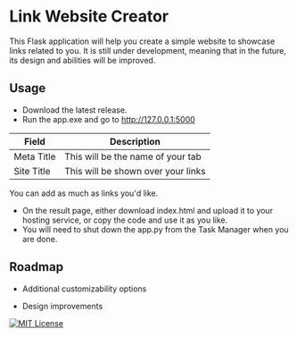
# Link Website Creator

This Flask application will help you create a simple website to showcase links related to you. It is still under development, meaning that in the future, its design and abilities will be improved.





## Usage

- Download the latest release.
- Run the app.exe and go to http://127.0.0.1:5000


| Field        | Description                                    |
|--------------|------------------------------------------------|
| Meta Title   | This will be the name of your tab              |
| Site Title   | This will be shown over your links             |
    
You can add as much as links you'd like.  
- On the result page, either download index.html and upload it to your hosting service, or copy the code and use it as you like.
- You will need to shut down the app.py from the Task Manager when you are done.
## Roadmap

- Additional customizability options 

- Design improvements




[![MIT License](https://img.shields.io/badge/License-MIT-green.svg)](https://choosealicense.com/licenses/mit/) 
